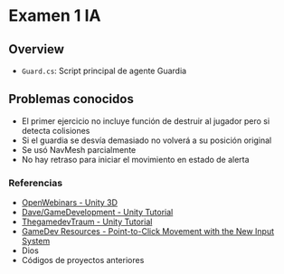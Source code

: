 # Examen 1 IA



##  Overview

- `Guard.cs`: Script principal de agente Guardia

## Problemas conocidos
- El primer ejercicio no incluye función de destruir al jugador pero si detecta colisiones
- Si el guardia se desvía demasiado no volverá a su posición original 
- Se usó NavMesh parcialmente 
- No hay retraso para iniciar el movimiento en estado de alerta 

### Referencias

- [OpenWebinars - Unity 3D](https://www.youtube.com/watch?v=TLq_wSJVYys&ab_channel=OpenWebinars)
- [Dave/GameDevelopment - Unity Tutorial](https://www.youtube.com/watch?v=UjkSFoLxesw&ab_channel=Dave%2FGameDevelopment)
- [ThegamedevTraum - Unity Tutorial](https://www.youtube.com/watch?v=MtLCmBG_pYo&list=LL&index=1&ab_channel=ThegamedevTraum)
- [GameDev Resources - Point-to-Click Movement with the New Input System](https://gamedev-resources.com/point-to-click-movement-with-the-new-input-system-cinemachine/)
- Dios 
- Códigos de proyectos anteriores 


